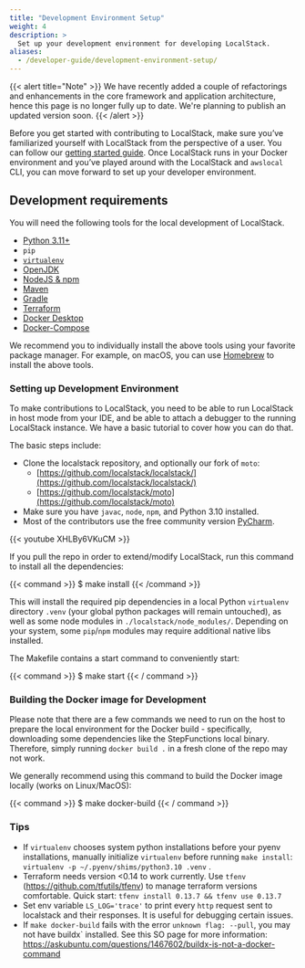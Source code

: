 ```yaml
---
title: "Development Environment Setup"
weight: 4
description: >
  Set up your development environment for developing LocalStack.
aliases:
  - /developer-guide/development-environment-setup/
---
```


{{< alert title="Note" >}}
We have recently added a couple of refactorings and enhancements in the core framework and application architecture, hence this page is no longer fully up to date. We're planning to publish an updated version soon.
{{< /alert >}}

Before you get started with contributing to LocalStack, make sure you’ve familiarized yourself with LocalStack from the perspective of a user. You can follow our [getting started guide](https://docs.localstack.cloud/get-started/). Once LocalStack runs in your Docker environment and you’ve played around with the LocalStack and `awslocal` CLI, you can move forward to set up your developer environment.

## Development requirements

You will need the following tools for the local development of LocalStack.

* [Python 3.11+](https://www.python.org/downloads/)
* `pip`
* [`virtualenv`](https://pypi.org/project/virtualenv/)
* [OpenJDK](https://openjdk.org/install/)
* [NodeJS & npm](https://nodejs.org/en/download/)
* [Maven](https://maven.apache.org/download.cgi)
* [Gradle](https://gradle.org/install/)
* [Terraform](https://www.terraform.io/downloads)
* [Docker Desktop](https://docs.docker.com/desktop/)
* [Docker-Compose](https://docs.docker.com/compose/install/)

We recommend you to individually install the above tools using your favorite package manager. For example, on macOS, you can use [Homebrew](https://brew.sh/) to install the above tools.

### Setting up Development Environment

To make contributions to LocalStack, you need to be able to run LocalStack in host mode from your IDE, and be able to attach a debugger to the running LocalStack instance. We have a basic tutorial to cover how you can do that.

The basic steps include:

*   Clone the localstack repository, and optionally our fork of `moto`:
    -   [https://github.com/localstack/localstack/](https://github.com/localstack/localstack/)
    -   [https://github.com/localstack/moto](https://github.com/localstack/moto)
*   Make sure you have `javac`, `node`, `npm`, and Python 3.10 installed.
*   Most of the contributors use the free community version [PyCharm](https://www.jetbrains.com/pycharm/).

{{< youtube XHLBy6VKuCM >}}

If you pull the repo in order to extend/modify LocalStack, run this command to install all the dependencies:

{{< command >}}
$ make install
{{< /command >}}

This will install the required pip dependencies in a local Python `virtualenv` directory `.venv` (your global python packages will remain untouched), as well as some node modules in `./localstack/node_modules/`. Depending on your system, some `pip`/`npm` modules may require additional native libs installed.

The Makefile contains a start command to conveniently start:

{{< command >}}
$ make start
{{< / command >}}

### Building the Docker image for Development

Please note that there are a few commands we need to run on the host to prepare the local environment for the Docker build - specifically, downloading some dependencies like the StepFunctions local binary. Therefore, simply running `docker build .` in a fresh clone of the repo may not work.

We generally recommend using this command to build the Docker image locally (works on Linux/MacOS):

{{< command >}}
$ make docker-build
{{< / command >}}

### Tips

* If `virtualenv` chooses system python installations before your pyenv installations, manually initialize `virtualenv` before running `make install`: `virtualenv -p ~/.pyenv/shims/python3.10 .venv` .
* Terraform needs version <0.14 to work currently. Use `tfenv` (<https://github.com/tfutils/tfenv>) to manage terraform versions comfortable. Quick start: `tfenv install 0.13.7 && tfenv use 0.13.7`
* Set env variable `LS_LOG='trace'` to print every `http` request sent to localstack and their responses. It is useful for debugging certain issues.
* If `make docker-build` fails with the error `unknown flag: --pull`, you may not have buildx` installed. See this SO page for more information: https://askubuntu.com/questions/1467602/buildx-is-not-a-docker-command
